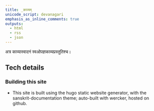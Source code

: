 ```yaml
---    
title: _काव्यम्  
unicode_script: devanagari  
emphasis_as_inline_comments: true  
outputs:
  - html
  - rss
  - json
---    
```


अत्र काव्यास्वादनं स्वओपज्ञकाव्यप्रस्तुतिश्च।

## Tech details
### Building this site
- This site is built using the hugo static website generator, with the sanskrit-documentation theme; auto-built with wercker, hosted on github.

